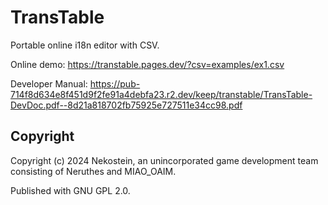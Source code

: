 # TransTable

Portable online i18n editor with CSV.

Online demo: https://transtable.pages.dev/?csv=examples/ex1.csv

Developer Manual: https://pub-714f8d634e8f451d9f2fe91a4debfa23.r2.dev/keep/transtable/TransTable-DevDoc.pdf--8d21a818702fb75925e727511e34cc98.pdf


## Copyright

Copyright (c) 2024 Nekostein, an unincorporated game development team consisting of Neruthes and MIAO_OAIM.

Published with GNU GPL 2.0.
